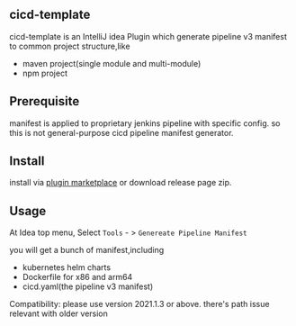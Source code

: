 ## cicd-template

cicd-template is an IntelliJ idea Plugin which generate pipeline v3
manifest to common project structure,like 

- maven project(single module and multi-module)
- npm project


## Prerequisite

manifest is applied to proprietary jenkins pipeline with specific config.
so this is not general-purpose cicd pipeline manifest generator.

## Install

install via [plugin marketplace](https://plugins.jetbrains.com/plugin/19862-cicd-template) or download release page zip.


## Usage

At Idea top menu, Select `Tools` - > `Genereate Pipeline Manifest`

you will get a bunch of manifest,including

- kubernetes helm charts
- Dockerfile for x86 and arm64
- cicd.yaml(the pipeline v3 manifest)


 Compatibility: please use version 2021.1.3 or above. there's path issue relevant with older version



